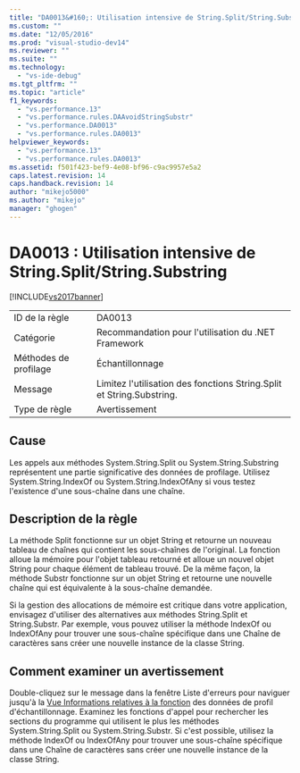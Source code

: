 ```yaml
---
title: "DA0013&#160;: Utilisation intensive de String.Split/String.Substring | Microsoft Docs"
ms.custom: ""
ms.date: "12/05/2016"
ms.prod: "visual-studio-dev14"
ms.reviewer: ""
ms.suite: ""
ms.technology: 
  - "vs-ide-debug"
ms.tgt_pltfrm: ""
ms.topic: "article"
f1_keywords: 
  - "vs.performance.13"
  - "vs.performance.rules.DAAvoidStringSubstr"
  - "vs.performance.DA0013"
  - "vs.performance.rules.DA0013"
helpviewer_keywords: 
  - "vs.performance.13"
  - "vs.performance.rules.DA0013"
ms.assetid: f501f423-bef9-4e08-bf96-c9ac9957e5a2
caps.latest.revision: 14
caps.handback.revision: 14
author: "mikejo5000"
ms.author: "mikejo"
manager: "ghogen"
---
```

# DA0013&#160;: Utilisation intensive de String.Split/String.Substring
[!INCLUDE[vs2017banner](../code-quality/includes/vs2017banner.md)]

|||  
|-|-|  
|ID de la règle|DA0013|  
|Catégorie|Recommandation pour l'utilisation du .NET Framework|  
|Méthodes de profilage|Échantillonnage|  
|Message|Limitez l'utilisation des fonctions String.Split et String.Substring.|  
|Type de règle|Avertissement|  
  
## Cause  
 Les appels aux méthodes System.String.Split ou System.String.Substring représentent une partie significative des données de profilage.  Utilisez System.String.IndexOf ou System.String.IndexOfAny si vous testez l'existence d'une sous\-chaîne dans une chaîne.  
  
## Description de la règle  
 La méthode Split fonctionne sur un objet String et retourne un nouveau tableau de chaînes qui contient les sous\-chaînes de l'original.  La fonction alloue la mémoire pour l'objet tableau retourné et alloue un nouvel objet String pour chaque élément de tableau trouvé.  De la même façon, la méthode Substr fonctionne sur un objet String et retourne une nouvelle chaîne qui est équivalente à la sous\-chaîne demandée.  
  
 Si la gestion des allocations de mémoire est critique dans votre application, envisagez d'utiliser des alternatives aux méthodes String.Split et String.Substr.  Par exemple, vous pouvez utiliser la méthode IndexOf ou IndexOfAny pour trouver une sous\-chaîne spécifique dans une Chaîne de caractères sans créer une nouvelle instance de la classe String.  
  
## Comment examiner un avertissement  
 Double\-cliquez sur le message dans la fenêtre Liste d'erreurs pour naviguer jusqu'à la [Vue Informations relatives à la fonction](../profiling/function-details-view.md) des données de profil d'échantillonnage.  Examinez les fonctions d'appel pour rechercher les sections du programme qui utilisent le plus les méthodes System.String.Split ou System.String.Substr.  Si c'est possible, utilisez la méthode IndexOf ou IndexOfAny pour trouver une sous\-chaîne spécifique dans une Chaîne de caractères sans créer une nouvelle instance de la classe String.